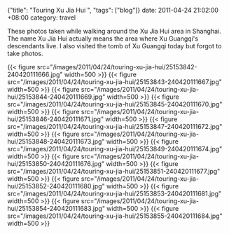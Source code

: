{"title": "Touring Xu Jia Hui  ", "tags": ["blog"]}
date: 2011-04-24 21:02:00 +08:00
category: travel

These photos taken while walking around the Xu Jia Hui area in Shanghai. The name Xu Jia Hui actually means the area where Xu Guangqi's descendants live. I also visited the tomb of Xu Guangqi today but forgot to take photos.

{{< figure src="/images/2011/04/24/touring-xu-jia-hui/25153842-240420111666.jpg" width=500 >}}
{{< figure src="/images/2011/04/24/touring-xu-jia-hui/25153843-240420111667.jpg" width=500 >}}
{{< figure src="/images/2011/04/24/touring-xu-jia-hui/25153844-240420111669.jpg" width=500 >}}
{{< figure src="/images/2011/04/24/touring-xu-jia-hui/25153845-240420111670.jpg" width=500 >}}
{{< figure src="/images/2011/04/24/touring-xu-jia-hui/25153846-240420111671.jpg" width=500 >}}
{{< figure src="/images/2011/04/24/touring-xu-jia-hui/25153847-240420111672.jpg" width=500 >}}
{{< figure src="/images/2011/04/24/touring-xu-jia-hui/25153848-240420111673.jpg" width=500 >}}
{{< figure src="/images/2011/04/24/touring-xu-jia-hui/25153849-240420111674.jpg" width=500 >}}
{{< figure src="/images/2011/04/24/touring-xu-jia-hui/25153850-240420111676.jpg" width=500 >}}
{{< figure src="/images/2011/04/24/touring-xu-jia-hui/25153851-240420111677.jpg" width=500 >}}
{{< figure src="/images/2011/04/24/touring-xu-jia-hui/25153852-240420111680.jpg" width=500 >}}
{{< figure src="/images/2011/04/24/touring-xu-jia-hui/25153853-240420111681.jpg" width=500 >}}
{{< figure src="/images/2011/04/24/touring-xu-jia-hui/25153854-240420111683.jpg" width=500 >}}
{{< figure src="/images/2011/04/24/touring-xu-jia-hui/25153855-240420111684.jpg" width=500 >}}
